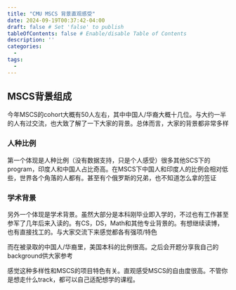 ```yaml
---
title: "CMU MSCS 背景直观感受"
date: 2024-09-19T00:37:42-04:00
draft: false # Set 'false' to publish
tableOfContents: false # Enable/disable Table of Contents
description: ''
categories:
  - 
tags:
  -
---
```

## MSCS背景组成

今年MSCS的cohort大概有50人左右，其中中国人/华裔大概十几位。与大约一半的人有过交流，也大致了解了一下大家的背景。总体而言，大家的背景都非常多样
### 人种比例
第一个体现是人种比例（没有数据支持，只是个人感受）很多其他SCS下的program，印度人和中国人占比奇高。在MSCS下中国人和印度人的比例会相对低些，世界各个角落的人都有。甚至有个俄罗斯的兄弟，也不知道怎么拿的签证
### 学术背景
另外一个体现是学术背景。虽然大部分是本科刚毕业即入学的，不过也有工作甚至参军了几年后来入读的。有CS，DS，Math和其他专业背景的。有想继续读博，也有直接找工的。与大家交流下来感觉都各有强项/特色

而在被录取的中国人/华裔里，美国本科的比例很高。之后会开题分享我自己的background供大家参考

感觉这种多样性和MSCS的项目特色有关。直观感受MSCS的自由度很高。不管你是想走什么track，都可以自己适配想学的课程。
